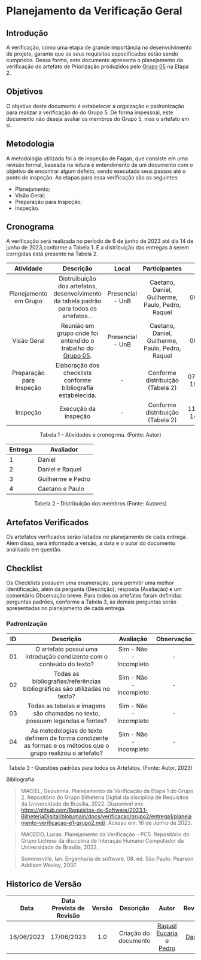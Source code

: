 # Planejamento da Verificação Geral

## Introdução

A verificação, como uma etapa de grande importância no desenvolvimento de projeto, garante que os seus requisitos especificados estão sendo cumpridos. Dessa forma, este documento apresenta o planejamento da verificação do artefato de Priorização produzidos pelo [Grupo 05](https://requisitos-de-software.github.io/2023.1-Simplenote/) na Etapa 2.

## Objetivos
O objetivo deste documento é estabelecer a orgaização e padronização para realizar a verificação do do Grupo 5. De forma impessoal, este documento não deseja avaliar os membros do Grupo 5, mas o artefato em si.

## Metodologia
A metodologia utilizada foi a de inspeção de Fagan, que consiste em uma revisão formal, baseada na leitura e entendimento de um documento com o objetivo de encontrar algum defeito, sendo executada seus passos até o ponto de inspeção. As etapas para essa verificação são as seguintes:

* Planejamento;
* Visão Geral;
* Preparação para Inspeção;
* Inspeção.

## Cronograma
A verificação será realizada no período de 6 de junho de 2023 até dia 14 de junho de 2023,conforme a Tabela 1. E a distribuição das entregas à serem corrigidas está presente na Tabela 2.

<center>

| Atividade | Descrição |Local | Participantes | Data |
| :-------: | :---: | :---: |:-----------: | :--: |
| Planejamento em Grupo |Distruibuição dos artefatos, desenvolvimento da tabela padrão para todos os artefatos...| Presencial - UnB | Caetano, Daniel, Guilherme, Paulo, Pedro, Raquel | 06/06/2023 |
| Visão Geral |Reunião em grupo onde foi entendido o trabalho do [Grupo 05](https://requisitos-de-software.github.io/2023.1-Simplenote/).| Presencial - UnB | Caetano, Daniel, Guilherme, Paulo, Pedro, Raquel | 06/06/2023 |
| Preparação para Inspeção|Elaboração dos checklists conforme bibliografia estabelecida.|-|Conforme distribuição (Tabela 2) |07/06/2023-10/06/2023|
| Inspeção|Execução da inspeção|-|Conforme distribuição (Tabela 2)|11/06/2023-14/06/2023|

<p>Tabela 1 - Atividades e cronogrma. (Fonte: Autor)</p>

</center>

<center>

|Entrega|Avaliador|
|-------|------|
|1      | Daniel |
|2      | Daniel e Raquel | 
|3      | Guilherme e Pedro | 
|4      | Caetano e Paulo | 

Tabela 2 - Distribuição dos membros (Fonte: Autores)

</center>


## Artefatos Verificados
Os artefatos verificados serão listados no planejamento de cada entrega. Além disso, será informado a versão, a data e o autor do documento analisado em questão.


## Checklist
Os Checklists possuem uma enumeração, para permitir uma melhor identificação, além da pergunta (Descrição), resposta (Avaliação) e um comentário Observação breve. Para todos os artefatos foram definidas perguntas padrões, conforme a Tabela 3, as demais perguntas serão apresentadas no planejamento de cada entrega.

### Padronização
<center>

|  ID  | Descrição | Avaliação | Observação |
| :--: | :-------: | :-------: | :--------: |
|  01  | O artefato possui uma introdução condizente com o conteúdo do texto? |Sim - Não - Incompleto|-|
|  02  | Todas as bibliografias/referências bibliográficas são utilizadas no texto? |Sim - Não - Incompleto|-|
|  03  | Todas as tabelas e imagens são chamadas no texto, possuem legendas e fontes? |Sim - Não - Incompleto|-|
|  04  | As metodologias do texto definem de forma condizente as formas e os métodos que o grupo realizou o artefato? |Sim - Não - Incompleto|-|

<p>Tabela 3 - Questões padrões para todos os Artefatos. (Fonte: Autor, 2023)</p>

</center

## Bibliografia
> MACIEL, Geovanna. Planejamento da Verificação da Etapa 1 do Grupo 2. Repositório do Grupo Bilheteria Digital da disciplina de Requisitos da Universidade de Brasília, 2022. Disponível em: <https://github.com/Requisitos-de-Software/2023.1-BilheteriaDigital/blob/main/docs/verificacao/grupo2/entrega1/planejamento-verificacao-e1-grupo2.md/>. Acesso em: 16 de Junho de 2023.

> MACEDO, Lucas. Planejamento da Verificação - PC5. Repositório do Grupo Lichess da disciplina de Interação Humano Computador da Universidade de Brasília, 2022.

> Sommerville, Ian. Engenharia de software. 08. ed. São Paulo: Pearson Addison Wesley, 2007.


## Historico de Versão
|    Data    | Data Prevista de Revisão | Versão |      Descrição       |                                 Autor                                  |               Revisor               |
| :--------: | :----------------------: | :----: | :------------------: | :--------------------------------------------------------------------: | :---------------------------------: |
| 16/06/2023 |        17/06/2023        |  1.0   | Criação do documento | [Raquel Eucaria](https://github.com/raqueleucaria) e [Pedro](https://github.com/pedrobarbosaocb) | [Daniel](https://github.com/daniel-de-sousa) |


